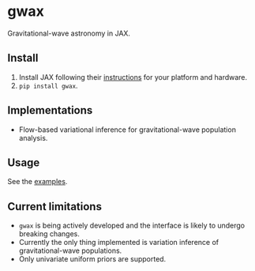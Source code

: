 # gwax

Gravitational-wave astronomy in JAX.

## Install

1. Install JAX following their [instructions](https://github.com/google/jax#installation) for your platform and hardware.
2. `pip install gwax`.

## Implementations

- Flow-based variational inference for gravitational-wave population analysis.

## Usage

See the [examples](https://github.com/mdmould/gwax/tree/main/examples).

## Current limitations

- `gwax` is being actively developed and the interface is likely to undergo breaking changes.
- Currently the only thing implemented is variation inference of gravitational-wave populations.
- Only univariate uniform priors are supported.
